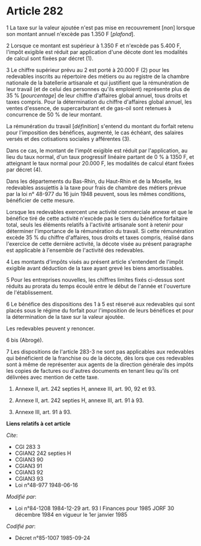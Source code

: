# Article 282

1  La taxe sur la valeur ajoutée n'est pas mise en recouvrement [*non*] lorsque son montant annuel n'excède pas 1.350 F
[*plafond*].

2  Lorsque ce montant est supérieur à 1.350 F et n'excède pas 5.400 F, l'impôt exigible est réduit par application d'une
décote dont les modalités de calcul sont fixées par décret (1).

3  Le chiffre supérieur prévu au 2 est porté à 20.000 F (2) pour les redevables inscrits au répertoire des métiers ou au
registre de la chambre nationale de la batellerie artisanale et qui justifient que la rémunération de leur travail (et de
celui des personnes qu'ils emploient) représente plus de 35 % [*pourcentage*] de leur chiffre d'affaires global annuel, tous
droits et taxes compris. Pour la détermination du chiffre d'affaires global annuel, les ventes d'essence, de supercarburant
et de gas-oil sont retenues à concurrence de 50 % de leur montant.

La rémunération du travail [*définition*] s'entend du montant du forfait retenu pour l'imposition des bénéfices, augmenté, le
cas échéant, des salaires versés et des cotisations sociales y afférentes (3).

Dans ce cas, le montant de l'impôt exigible est réduit par l'application, au lieu du taux normal, d'un taux progressif
linéaire partant de 0 % à 1350 F, et atteignant le taux normal pour 20.000 F, les modalités de calcul étant fixées par décret
(4).

Dans les départements du Bas-Rhin, du Haut-Rhin et de la Moselle, les redevables assujettis à la taxe pour frais de chambre
des métiers prévue par la loi n° 48-977 du 16 juin 1948 peuvent, sous les mêmes conditions, bénéficier de cette mesure.

Lorsque les redevables exercent une activité commerciale annexe et que le bénéfice tiré de cette activité n'excède pas le
tiers du bénéfice forfaitaire total, seuls les éléments relatifs à l'activité artisanale sont à retenir pour déterminer
l'importance de la rémunération du travail. Si cette rémunération excède 35 % du chiffre d'affaires, tous droits et taxes
compris, réalisé dans l'exercice de cette dernière activité, la décote visée au présent paragraphe est applicable à
l'ensemble de l'activité des redevables.

4  Les montants d'impôts visés au présent article s'entendent de l'impôt exigible avant déduction de la taxe ayant grevé les
biens amortissables.

5  Pour les entreprises nouvelles, les chiffres limites fixés ci-dessus sont réduits au prorata du temps écoulé entre le
début de l'année et l'ouverture de l'établissement.

6  Le bénéfice des dispositions des 1 à 5 est réservé aux redevables qui sont placés sous le régime du forfait pour
l'imposition de leurs bénéfices et pour la détermination de la taxe sur la valeur ajoutée.

Les redevables peuvent y renoncer.

6 bis  (Abrogé).

7  Les dispositions de l'article 283-3 ne sont pas applicables aux redevables qui bénéficient de la franchise ou de la
décote, dès lors que ces redevables sont à même de représenter aux agents de la direction générale des impôts les copies de
factures ou d'autres documents en tenant lieu qu'ils ont délivrées avec mention de cette taxe.

1)  Annexe II, art. 242 septies H, annexe III, art. 90, 92 et 93.

2)  Annexe II, art. 242 septies H, annexe III, art. 91 à 93.

3)  Annexe III, art. 91 à 93.

**Liens relatifs à cet article**

_Cite_:

  - CGI 283 3
  - CGIAN2 242 septies H
  - CGIAN3 90
  - CGIAN3 91
  - CGIAN3 92
  - CGIAN3 93
  - Loi n°48-977 1948-06-16

_Modifié par_:

  - Loi n°84-1208 1984-12-29 art. 93 I Finances pour 1985 JORF 30 décembre 1984 en vigueur le 1er janvier 1985

_Codifié par_:

  - Décret n°85-1007 1985-09-24
